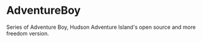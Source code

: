 AdventureBoy
============

Series of Adventure Boy, Hudson Adventure Island's open source and more freedom version. 
